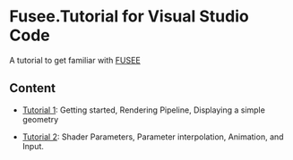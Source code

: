 # Fusee.Tutorial for Visual Studio Code

A tutorial to get familiar with [FUSEE](http://www.fusee3d.org)

## Content

* [Tutorial 1](Tutorial_1): Getting started, Rendering Pipeline, Displaying a simple geometry

* [Tutorial 2](Tutorial_2): Shader Parameters, Parameter interpolation, Animation, and Input.